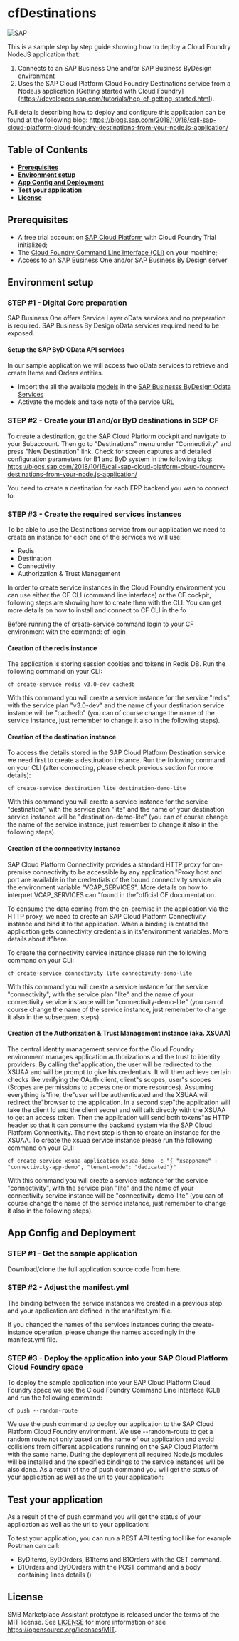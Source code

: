 # cfDestinations 
[![SAP](https://i.imgur.com/kkQTp3m.png)](https://cloudplatform.sap.com)

This is a sample step by step guide showing how to deploy a Cloud Foundry NodeJS application that:
1. Connects to an SAP Business One and/or SAP Business ByDesign environment 
2. Uses the SAP Cloud Platform Cloud Foundry Destinations service from a Node.js application
[Getting started with Cloud Foundry] (https://developers.sap.com/tutorials/hcp-cf-getting-started.html). 

Full details describing how to deploy and configure this application can be found at the following blog:
https://blogs.sap.com/2018/10/16/call-sap-cloud-platform-cloud-foundry-destinations-from-your-node.js-application/

## Table of Contents
* **[Prerequisites](#Prerequisites)**
* **[Environment setup](#environment-setup)**
* **[App Config and Deployment](#App-Config-and-Deployment)**
* **[Test your application](#Test-your-application)** 
* **[License](#license)**

## Prerequisites
* A free trial account on [SAP Cloud Platform]((https://cloudplatform.sap.com)) with Cloud Foundry Trial initialized;
* The [Cloud Foundry Command Line Interface (CLI)](https://docs.cloudfoundry.org/cf-cli/install-go-cli.html) on your machine;
* Access to an SAP Business One and/or SAP Business By Design server

## Environment setup

### STEP #1 - Digital Core preparation
SAP Business One offers Service Layer oData services and no preparation is required.
SAP Business By Design oData services required need to be exposed.

#### Setup the SAP ByD OData API services 
In our sample application we will access two oData services to retrieve and create Items and Orders entities.

* Import the all the available [models](https://github.com/B1SA/cfDestinations/tree/master/models/byd/odata) in the [SAP Businesss ByDesign Odata Services](https://www.youtube.com/watch?v=z6mF_1hFths)
* Activate the models and take note of the service URL

### STEP #2 - Create your B1 and/or ByD destinations in SCP CF

To create a destination, go the SAP Cloud Platform cockpit and navigate to your Subaccount. Then go to "Destinations" menu under "Connectivity" and press "New Destination" link.
Check for screen captures and detailed configuration parameters for B1 and ByD system in the following blog: https://blogs.sap.com/2018/10/16/call-sap-cloud-platform-cloud-foundry-destinations-from-your-node.js-application/

You need to create a destination for each ERP backend you wan to connect to. 

### STEP #3 - Create the required services instances

To be able to use the Destinations service from our application we need to create an instance for each one of the services we will use:
 - Redis
 - Destination 
 - Connectivity
 - Authorization & Trust Management

In order to create service instances in the Cloud Foundry environment you can use either the CF CLI (command line interface) or the CF cockpit, following steps are showing how to create then with the CLI. You can get more details on how to install and connect to CF CLI in the fo

Before running the cf create-service command login to your CF environment with the command:
	cf login

#### Creation of the redis instance
The application is storing session cookies and tokens in Redis DB.
Run the following command on your CLI:

	cf create-service redis v3.0-dev cachedb
With this command you will create a service instance for the service "redis", with the service plan "v3.0-dev" and the name of your destination service instance will be "cachedb" (you can of course change the name of the service instance, just remember to change it also in the following steps).

#### Creation of the destination instance
To access the details stored in the SAP Cloud Platform Destination service we need first to create a destination instance.
Run the following command on your CLI (after connecting, please check previous section for more details):

	cf create-service destination lite destination-demo-lite
With this command you will create a service instance for the service "destination", with the service plan "lite" and the name of your destination service instance will be "destination-demo-lite" (you can of course change the name of the service instance, just remember to change it also in the following steps).

#### Creation of the connectivity instance
SAP Cloud Platform Connectivity provides a standard HTTP proxy for on-premise connectivity to be accessible by any application."Proxy host and port are available in the credentials of the bound connectivity service via the environment variable "VCAP_SERVICES". More details on how to interpret VCAP_SERVICES can "found in the"official CF documentation.

To consume the data coming from the on-premise in the application via the HTTP proxy, we need to create an SAP Cloud Platform Connectivity instance and bind it to the application. When a binding is created the application gets connectivity credentials in its"environment variables. More details about it"here.

To create the connectivity service instance please run the following command on your CLI:

	cf create-service connectivity lite connectivity-demo-lite
With this command you will create a service instance for the service "connectivity", with the service plan "lite" and the name of your connectivity service instance will be "connectivity-demo-lite" (you can of course change the name of the service instance, just remember to change it also in the subsequent steps).

#### Creation of the Authorization & Trust Management instance (aka. XSUAA)
The central identity management service for the Cloud Foundry environment manages application authorizations and the trust to identity providers.
By calling the"application, the user will be redirected to the XSUAA and will be prompt to give his credentials. It will then achieve certain checks like verifying the OAuth client, client"s scopes, user"s scopes (Scopes are permissions to access one or more resources). Assuming everything is"fine, the"user will be authenticated and the XSUAA will redirect the"browser to the application.
In a second step"the application will take the client Id and the client secret and will talk directly with the XSUAA to get an access token. Then the application will send both tokens"as HTTP header so that it can consume the backend system via the SAP Cloud Platform Connectivity.
The next step is then to create an instance for the XSUAA. 
To create the xsuaa service instance please run the following command on your CLI:

	cf create-service xsuaa application xsuaa-demo -c "{ "xsappname" : "connectivity-app-demo", "tenant-mode": "dedicated"}"
With this command you will create a service instance for the service "connectivity", with the service plan "lite" and the name of your connectivity service instance will be "connectivity-demo-lite" (you can of course change the name of the service instance, just remember to change it also in the following steps).

## App Config and Deployment

### STEP #1 - Get the sample application 
Download/clone the full application source code from here.

### STEP #2 - Adjust the manifest.yml 
The binding between the service instances we created in a previous step and your application are defined in the manifest.yml file. 
 
If you changed the names of the services instances during the create-instance operation, please change the names accordingly in the manifest.yml file.

### STEP #3 - Deploy the application into your SAP Cloud Platform Cloud Foundry space
To deploy the sample application into your SAP Cloud Platform Cloud Foundry space we use the Cloud Foundry Command Line Interface (CLI) and run the following command:

	cf push --random-route
We use the push command to deploy our application to the SAP Cloud Platform Cloud Foundry environment.
We use --random-route to get a random route not only based on the name of our application and avoid collisions from different applications running on the SAP Cloud Platform with the same name.
During the deployment all required Node.js modules will be installed and the specified bindings to the service instances will be also done.
As a result of the cf push command you will get the status of your application as well as the url to your application: 


## Test your application
As a result of the cf push command you will get the status of your application as well as the url to your application: 

To test your application, you can run a REST API testing tool like for example Postman can call:
- ByDItems, ByDOrders, B1Items and B1Orders with the GET command.
- B1Orders and ByDOrders with the POST command and a body containing lines details ()
 
## License
SMB Marketplace Assistant prototype is released under the terms of the MIT license. See [LICENSE](LICENSE) for more information or see https://opensource.org/licenses/MIT.




